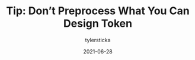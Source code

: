 ---
author: tylersticka
date: 2021-06-28
layout: post.njk
publisher: cloudfour
tags:
  - article
  - preprocessors
  - design-tokens
target_url: https://cloudfour.com/thinks/tip-dont-preprocess-what-you-can-design-token/
title: "Tip: Don’t Preprocess What You Can Design Token"
---